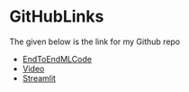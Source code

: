 # GitHubLinks

The given below is the link for my Github repo

- [EndToEndMLCode](https://github.com/Indumathitv27/portfolio/tree/main/courses/eas503)
- [Video](https://drive.google.com/file/d/1V2N69KR70vGn10GMREagY_EKtNtL0wga/view?usp=sharing)
- [Streamlit](https://github.com/Indumathitv27/weatherClassification)

```{tableofcontents}

````